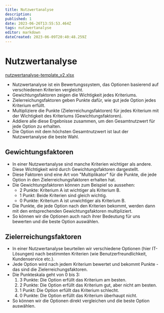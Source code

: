 ```yaml
---
title: Nutzwertanalyse
description: 
published: 1
date: 2023-06-26T13:55:53.464Z
tags: nutzwertanalyse
editor: markdown
dateCreated: 2023-06-09T20:40:48.259Z
---
```


# Nutzwertanalyse

[nutzwertanalyse-template_v2.xlsx](/fom/semester-4/it-management/nutzwertanalyse-template_v2.xlsx)

- Nutzwertanalyse ist ein Bewertungssystem, das Optionen basierend auf verschiedenen Kriterien vergleicht.
- Gewichtungsfaktoren zeigen die Wichtigkeit jedes Kriteriums.
- Zielerreichungsfaktoren geben Punkte dafür, wie gut jede Option jedes Kriterium erfüllt.
- Multipliziere die Punkte (Zielerreichungsfaktoren) für jedes Kriterium mit der Wichtigkeit des Kriteriums (Gewichtungsfaktoren).
- Addiere alle diese Ergebnisse zusammen, um den Gesamtnutzwert für jede Option zu erhalten.
- Die Option mit dem höchsten Gesamtnutzwert ist laut der Nutzwertanalyse die beste Wahl.

## Gewichtungsfaktoren

- In einer Nutzwertanalyse sind manche Kriterien wichtiger als andere. Diese Wichtigkeit wird durch Gewichtungsfaktoren dargestellt.
- Diese Faktoren sind eine Art von "Multiplikator" für die Punkte, die jede Option in den Zielerreichungsfaktoren erhalten hat.
- Die Gewichtungsfaktoren können zum Beispiel so aussehen:
	- 2 Punkte: Kriterium A ist wichtiger als Kriterium B.
	- 1 Punkt: Beide Kriterien sind gleich wichtig.
	- 0 Punkte: Kriterium A ist unwichtiger als Kriterium B.
- Die Punkte, die jede Option nach den Kriterien bekommt, werden dann mit den entsprechenden Gewichtungsfaktoren multipliziert.
- So können wir die Optionen auch nach ihrer Bedeutung für uns bewerten und die beste Option auswählen.

## Zielerreichungsfaktoren



- In einer Nutzwertanalyse beurteilen wir verschiedene Optionen (hier IT-Lösungen) nach bestimmten Kriterien (wie Benutzerfreundlichkeit, Kundenservice etc.).
- Jede Option wird nach jedem Kriterium bewertet und bekommt Punkte - das sind die Zielerreichungsfaktoren.
- Die Punkteskala geht von 0 bis 3:
	1. 3 Punkte: Die Option erfüllt das Kriterium am besten.
	1. 2 Punkte: Die Option erfüllt das Kriterium gut, aber nicht am besten.
	1. 1 Punkt: Die Option erfüllt das Kriterium schlecht.
	1. 0 Punkte: Die Option erfüllt das Kriterium überhaupt nicht.
- So können wir die Optionen direkt vergleichen und die beste Option auswählen.
